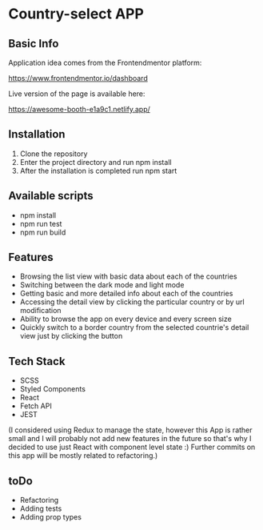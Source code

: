 # Country-select APP
## Basic Info
Application idea comes from the Frontendmentor platform:

https://www.frontendmentor.io/dashboard

Live version of the page is available here:

https://awesome-booth-e1a9c1.netlify.app/
## Installation
1. Clone the repository
2. Enter the project directory and run npm install
3. After the installation is completed run npm start
## Available scripts
- npm install
- npm run test
- npm run build
## Features
- Browsing the list view with basic data about each of the countries
- Switching between the dark mode and light mode
- Getting basic and more detailed info about each of the countries
- Accessing the detail view by clicking the particular country or by url modification
- Ability to browse the app on every device and every screen size
- Quickly switch to a border country from the selected countrie's detail view just by clicking the button
## Tech Stack
- SCSS
- Styled Components
- React
- Fetch API
- JEST

(I considered using Redux to manage the state, however this App is rather small and I will probably not add new features in the future so that's why I decided to use just React with component level state :) Further commits on this app will be mostly related to refactoring.)
## toDo
- Refactoring
- Adding tests
- Adding prop types
